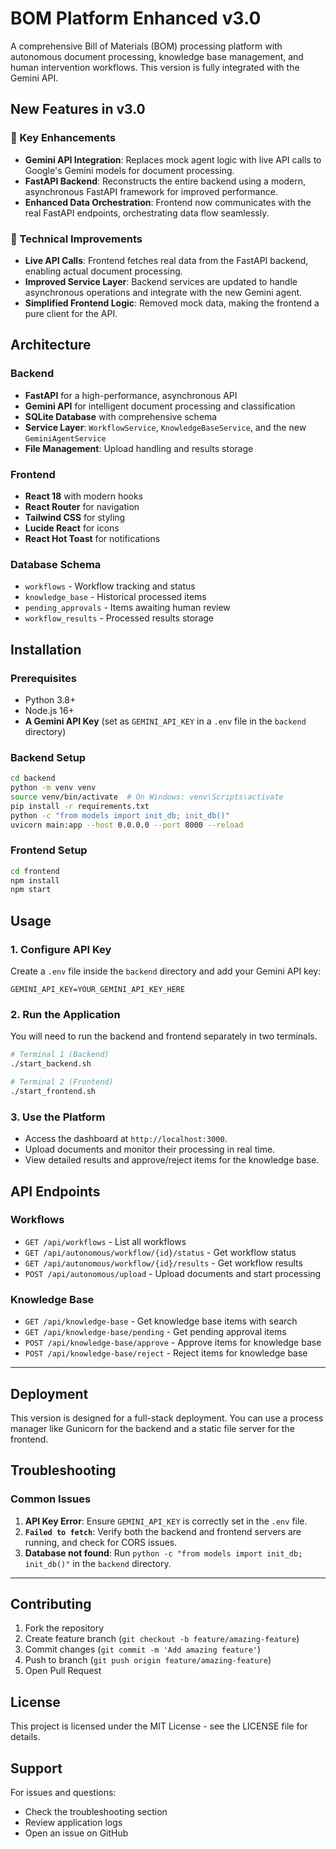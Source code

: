 # BOM Platform Enhanced v3.0

A comprehensive Bill of Materials (BOM) processing platform with autonomous document processing, knowledge base management, and human intervention workflows. This version is fully integrated with the Gemini API.

## New Features in v3.0

### 🚀 Key Enhancements
- **Gemini API Integration**: Replaces mock agent logic with live API calls to Google's Gemini models for document processing.
- **FastAPI Backend**: Reconstructs the entire backend using a modern, asynchronous FastAPI framework for improved performance.
- **Enhanced Data Orchestration**: Frontend now communicates with the real FastAPI endpoints, orchestrating data flow seamlessly.

### 🔧 Technical Improvements
- **Live API Calls**: Frontend fetches real data from the FastAPI backend, enabling actual document processing.
- **Improved Service Layer**: Backend services are updated to handle asynchronous operations and integrate with the new Gemini agent.
- **Simplified Frontend Logic**: Removed mock data, making the frontend a pure client for the API.

## Architecture

### Backend
- **FastAPI** for a high-performance, asynchronous API
- **Gemini API** for intelligent document processing and classification
- **SQLite Database** with comprehensive schema
- **Service Layer**: `WorkflowService`, `KnowledgeBaseService`, and the new `GeminiAgentService`
- **File Management**: Upload handling and results storage

### Frontend  
- **React 18** with modern hooks
- **React Router** for navigation
- **Tailwind CSS** for styling
- **Lucide React** for icons
- **React Hot Toast** for notifications

### Database Schema
- `workflows` - Workflow tracking and status
- `knowledge_base` - Historical processed items
- `pending_approvals` - Items awaiting human review
- `workflow_results` - Processed results storage

## Installation

### Prerequisites
- Python 3.8+
- Node.js 16+
- **A Gemini API Key** (set as `GEMINI_API_KEY` in a `.env` file in the `backend` directory)

### Backend Setup
```bash
cd backend
python -m venv venv
source venv/bin/activate  # On Windows: venv\Scripts\activate
pip install -r requirements.txt
python -c "from models import init_db; init_db()"
uvicorn main:app --host 0.0.0.0 --port 8000 --reload
```

### Frontend Setup
```bash
cd frontend
npm install
npm start
```

## Usage

### 1. Configure API Key
Create a `.env` file inside the `backend` directory and add your Gemini API key:
```dotenv
GEMINI_API_KEY=YOUR_GEMINI_API_KEY_HERE
```

### 2. Run the Application
You will need to run the backend and frontend separately in two terminals.
```bash
# Terminal 1 (Backend)
./start_backend.sh

# Terminal 2 (Frontend)
./start_frontend.sh
```

### 3. Use the Platform
- Access the dashboard at `http://localhost:3000`.
- Upload documents and monitor their processing in real time.
- View detailed results and approve/reject items for the knowledge base.

## API Endpoints

### Workflows
- `GET /api/workflows` - List all workflows
- `GET /api/autonomous/workflow/{id}/status` - Get workflow status
- `GET /api/autonomous/workflow/{id}/results` - Get workflow results
- `POST /api/autonomous/upload` - Upload documents and start processing

### Knowledge Base
- `GET /api/knowledge-base` - Get knowledge base items with search
- `GET /api/knowledge-base/pending` - Get pending approval items
- `POST /api/knowledge-base/approve` - Approve items for knowledge base
- `POST /api/knowledge-base/reject` - Reject items for knowledge base

---
## Deployment

This version is designed for a full-stack deployment. You can use a process manager like Gunicorn for the backend and a static file server for the frontend.

## Troubleshooting

### Common Issues
1.  **API Key Error**: Ensure `GEMINI_API_KEY` is correctly set in the `.env` file.
2.  **`Failed to fetch`**: Verify both the backend and frontend servers are running, and check for CORS issues.
3.  **Database not found**: Run `python -c "from models import init_db; init_db()"` in the `backend` directory.

---
## Contributing

1. Fork the repository
2. Create feature branch (`git checkout -b feature/amazing-feature`)
3. Commit changes (`git commit -m 'Add amazing feature'`)
4. Push to branch (`git push origin feature/amazing-feature`)
5. Open Pull Request

## License

This project is licensed under the MIT License - see the LICENSE file for details.

## Support

For issues and questions:
- Check the troubleshooting section
- Review application logs
- Open an issue on GitHub